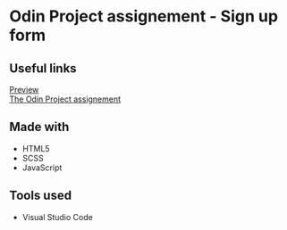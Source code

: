 # Odin Project assignement - Sign up form

## Useful links
<a href="https://nineinchclous.github.io/odin-sign-up/">Preview</a> <br>
<a href="https://www.theodinproject.com/lessons/node-path-intermediate-html-and-css-sign-up-form">The Odin Project assignement</a>

## Made with
- HTML5
- SCSS
- JavaScript

## Tools used
- Visual Studio Code

